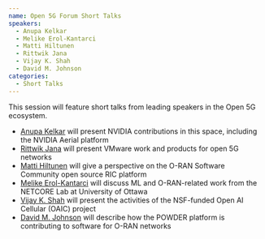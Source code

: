 ```yaml
---
name: Open 5G Forum Short Talks
speakers:
  - Anupa Kelkar
  - Melike Erol-Kantarci
  - Matti Hiltunen
  - Rittwik Jana
  - Vijay K. Shah
  - David M. Johnson
categories:
  - Short Talks
---
```


This session will feature short talks from leading speakers in the Open 5G ecosystem.

- [Anupa Kelkar](/open-5g-forum/speakers/anupa-kelkar) will present NVIDIA contributions in this space, including the NVIDIA Aerial platform
- [Rittwik Jana](/open-5g-forum/speakers/rittwik-jana) will present VMware work and products for open 5G networks
- [Matti Hiltunen](/open-5g-forum/speakers/matti-hiltunen) will give a perspective on the O-RAN Software Community open source RIC platform
- [Melike Erol-Kantarci](/open-5g-forum/speakers/melike-erol-kantarci) will discuss ML and O-RAN-related work from the NETCORE Lab at University of Ottawa
- [Vijay K. Shah](/open-5g-forum/speakers/vijay-shah) will present the activities of the NSF-funded Open AI Cellular (OAIC) project
- [David M. Johnson](/open-5g-forum/speakers/david-m-johnson) will describe how the POWDER platform is contributing to software for O-RAN networks